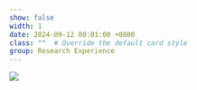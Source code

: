 ```yaml
---
show: false
width: 1
date: 2024-09-12 00:01:00 +0800
class: ""  # Override the default card style
group: Research Experience
---
```

<div>
<img src="{{ 'assets/images/badges/南方医院红.jpg' | relative_url }}" class="img-fluid rounded" >
</div>
